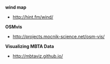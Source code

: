 **wind map**
- http://hint.fm/wind/

**OSMvis**
- http://projects.mocnik-science.net/osm-vis/

**Visualizing MBTA Data**
- http://mbtaviz.github.io/
